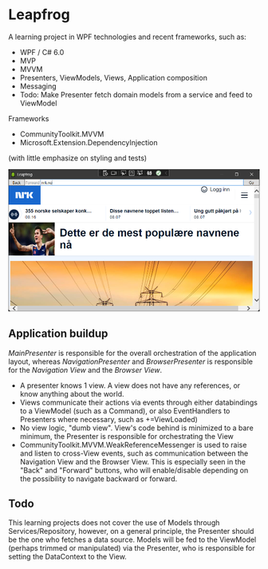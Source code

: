 # Leapfrog

A learning project in WPF technologies and recent frameworks, such as:

- WPF / C# 6.0
- MVP
- MVVM
- Presenters, ViewModels, Views, Application composition
- Messaging
- Todo: Make Presenter fetch domain models from a service and feed to ViewModel

Frameworks
- CommunityToolkit.MVVM
- Microsoft.Extension.DependencyInjection

(with little emphasize on styling and tests)

![GitHub Logo](/leapfrog.png)

## Application buildup

*MainPresenter* is responsible for the overall orchestration of the application layout, whereas *NavigationPresenter* and *BrowserPresenter* is responsible for the *Navigation View* and the *Browser View*.

- A presenter knows 1 view. A view does not have any references, or know anything about the world.
- Views communicate their actions via events through either databindings to a ViewModel (such as a Command), or also EventHandlers to Presenters where necessary, such as +=ViewLoaded)
- No view logic, "dumb view". View's code behind is minimized to a bare minimum, the Presenter is responsible for orchestrating the View
- CommunityToolkit.MVVM.WeakReferenceMessenger is used to raise and listen to cross-View events, such as communication between the Navigation View and the Browser View. This is especially seen in the "Back" and "Forward" buttons, who will enable/disable depending on the possibility to navigate backward or forward.

## Todo
This learning projects does not cover the use of Models through Services/Repository, however, on a general principle, the Presenter should be the one who fetches a data source. Models will be fed to the ViewModel (perhaps trimmed or manipulated) via the Presenter, who is responsible for setting the DataContext to the View.
